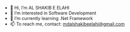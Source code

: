 - 👋 Hi, I’m AL SHAKIB E ELAHI
- 👀 I’m interested in Software Development
- 🌱 I’m currently learning .Net Framework
- 📫 To reach me, contact: mdalshakibeelahi@gmail.com

<!---
ASE-Elahi/ASE-Elahi is a ✨ special ✨ repository because its `README.md` (this file) appears on your GitHub profile.
You can click the Preview link to take a look at your changes.
--->
